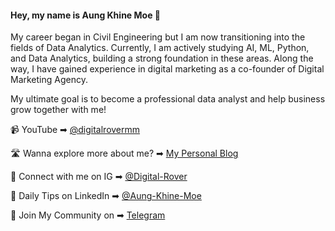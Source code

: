 #### Hey, my name is Aung Khine Moe 👋

My career began in Civil Engineering but I am now transitioning into the fields of Data Analytics. Currently, I am actively studying AI, ML, Python, and Data Analytics, building a strong foundation in these areas. Along the way, I have gained experience in digital marketing as a co-founder of Digital Marketing Agency. 

My ultimate goal is to become a professional data analyst and help business grow together with me! 

📹 YouTube ➡︎ [@digitalrovermm](https://www.youtube.com/@digitalrovermm)

🛣️ Wanna explore more about me? ➡︎ [My Personal Blog](https://digitalrovermm.blogspot.com/)

📲 Connect with me on IG ➡︎ [@Digital-Rover](https://www.instagram.com/digitalrover_ig/)

🏢 Daily Tips on LinkedIn ➡︎ [@Aung-Khine-Moe](https://www.linkedin.com/in/aung-khine-moe/)

💬 Join My Community on ➡︎ [Telegram](https://t.me/+nJVwyo6plg9iNzM1)



